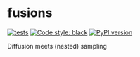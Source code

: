 # fusions

[![tests](https://github.com/yallup/fusions/actions/workflows/tests.yml/badge.svg)](https://github.com/yallup/fusions/actions/workflows/tests.yml)
[![Code style: black](https://img.shields.io/badge/code%20style-black-000000.svg)](https://github.com/psf/black)
[![PyPI version](https://badge.fury.io/py/fusions.svg)](https://badge.fury.io/py/fusions)

Diffusion meets (nested) sampling
